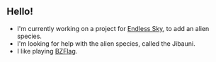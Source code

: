 ## Hello!

- I'm currently working on a project for [Endless Sky](https://endless-sky.github.io), to add an alien species.
- I'm looking for help with the alien species, called the Jibauni.
- I like playing [BZFlag](https://bzflag.org).

<!--

Here are some ideas to get you started:

- 🌱 I’m currently learning ...
- 👯 I’m looking to collaborate on ...
- 💬 Ask me about ...
- 📫 How to reach me: ...
- 😄 Pronouns: ...
- ⚡ Fun fact: ...
-->
